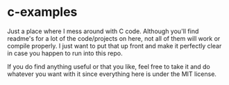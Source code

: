 # c-examples
Just a place where I mess around with C code. Although you'll find readme's for a lot of the code/projects on here, not all of them will work or compile properly. I just want to put that up front and make it perfectly clear in case you happen to run into this repo.

If you do find anything useful or that you like, feel free to take it and do whatever you want with it since everything here is under the MIT license.
